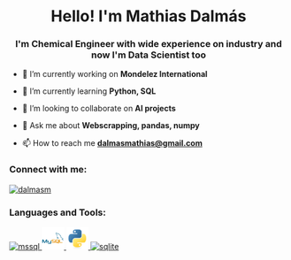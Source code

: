 <h1 align="center">Hello! I'm Mathias Dalmás</h1>
<h3 align="center">I'm Chemical Engineer with wide experience on industry and now I'm Data Scientist too</h3>

- 🔭 I’m currently working on **Mondelez International**

- 🌱 I’m currently learning **Python, SQL**

- 👯 I’m looking to collaborate on **AI projects**

- 💬 Ask me about **Webscrapping, pandas, numpy**

- 📫 How to reach me **dalmasmathias@gmail.com**


<h3 align="left">Connect with me:</h3>
<p align="left">
<a href="https://linkedin.com/in/dalmasm" target="blank"><img align="center" src="https://raw.githubusercontent.com/rahuldkjain/github-profile-readme-generator/master/src/images/icons/Social/linked-in-alt.svg" alt="dalmasm" height="30" width="40" /></a>
</p>

<h3 align="left">Languages and Tools:</h3>
<p align="left"> <a href="https://www.microsoft.com/en-us/sql-server" target="_blank" rel="noreferrer"> <img src="https://www.svgrepo.com/show/303229/microsoft-sql-server-logo.svg" alt="mssql" width="40" height="40"/> </a> <a href="https://www.mysql.com/" target="_blank" rel="noreferrer"> <img src="https://raw.githubusercontent.com/devicons/devicon/master/icons/mysql/mysql-original-wordmark.svg" alt="mysql" width="40" height="40"/> </a> <a href="https://www.python.org" target="_blank" rel="noreferrer"> <img src="https://raw.githubusercontent.com/devicons/devicon/master/icons/python/python-original.svg" alt="python" width="40" height="40"/> </a> <a href="https://www.sqlite.org/" target="_blank" rel="noreferrer"> <img src="https://www.vectorlogo.zone/logos/sqlite/sqlite-icon.svg" alt="sqlite" width="40" height="40"/> </a> </p>
